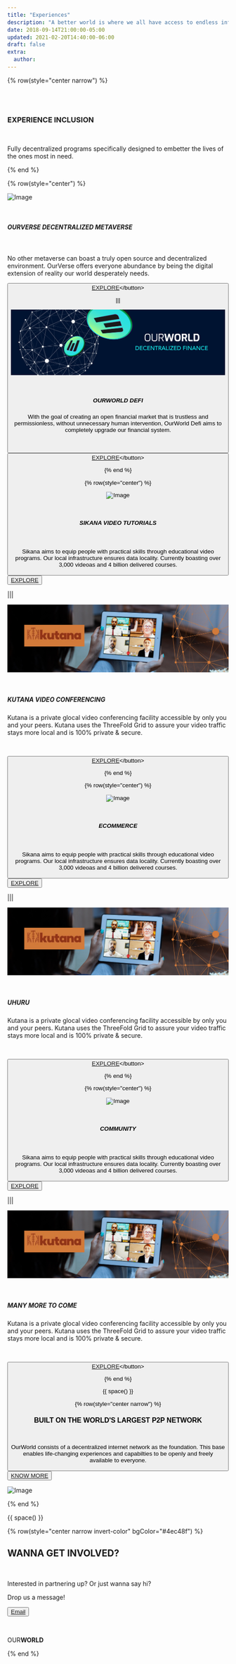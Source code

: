 ```yaml
---
title: "Experiences"
description: "A better world is where we all have access to endless information and opportunities."
date: 2018-09-14T21:00:00-05:00
updated: 2021-02-20T14:40:00-06:00
draft: false
extra:
  author:
---
```


{% row(style="center narrow") %}

<br>
<br>

### EXPERIENCE INCLUSION

<br/>

Fully decentralized programs specifically designed to embetter the lives of the ones most in need.

{% end %}

{% row(style="center") %}

![Image](OW_Ourverse.jpg)

<br>

##### OURVERSE DECENTRALIZED METAVERSE

<br>

No other metaverse can boast a truly open source and decentralized environment. OurVerse offers everyone abundance by being the digital extension of reality our world desperately needs.

<button>[EXPLORE]("https://ourverse.tf")</button>

|||

![Image](OW_Defi.jpg)

<br>

##### OURWORLD DEFI

With the goal of creating an open financial market that is trustless and permissionless, without unnecessary human intervention, OurWorld Defi aims to completely upgrade our financial system.

<br>

<button>[EXPLORE]("https://ourverse.tf")</button>

{% end %}

{% row(style="center") %}

![Image](OW_Sikana.jpg)

<br>

##### SIKANA VIDEO TUTORIALS

<br>

Sikana aims to equip people with practical skills through educational video programs. Our local infrastructure ensures data locality.
Currently boasting over 3,000 videoas and 4 billion delivered courses.

<button>[EXPLORE]("https://.tf")</button>

|||

![Image](OW_Kutana.jpg)

<br>

##### KUTANA VIDEO CONFERENCING

Kutana is a private glocal video conferencing facility accessible by only you and your peers. Kutana uses the ThreeFold Grid to assure your video traffic stays more local and is 100% private & secure.  

<br>

<button>[EXPLORE]("https://ourverse.tf")</button>

{% end %}

{% row(style="center") %}

![Image](OW_Sikana.jpg)

<br>

##### ECOMMERCE

<br>

Sikana aims to equip people with practical skills through educational video programs. Our local infrastructure ensures data locality.
Currently boasting over 3,000 videoas and 4 billion delivered courses.

<button>[EXPLORE]("https://.tf")</button>

|||

![Image](OW_Kutana.jpg)

<br>

##### UHURU

Kutana is a private glocal video conferencing facility accessible by only you and your peers. Kutana uses the ThreeFold Grid to assure your video traffic stays more local and is 100% private & secure.  

<br>

<button>[EXPLORE]("https://ourverse.tf")</button>

{% end %}

{% row(style="center") %}

![Image](OW_Sikana.jpg)

<br>

##### COMMUNITY

<br>

Sikana aims to equip people with practical skills through educational video programs. Our local infrastructure ensures data locality.
Currently boasting over 3,000 videoas and 4 billion delivered courses.

<button>[EXPLORE]("https://.tf")</button>

|||

![Image](OW_Kutana.jpg)

<br>

##### MANY MORE TO COME

Kutana is a private glocal video conferencing facility accessible by only you and your peers. Kutana uses the ThreeFold Grid to assure your video traffic stays more local and is 100% private & secure.  

<br>

<button>[EXPLORE]("https://ourverse.tf")</button>

{% end %}

{{ space() }}

{% row(style="center narrow") %}

### BUILT ON THE WORLD'S LARGEST P2P NETWORK

<br>

OurWorld consists of a decentralized internet network as the foundation. This base enables life-changing experiences and capabilties to be openly and freely available to everyone.

<button>[KNOW MORE]("/platform")</button>

![Image](OW_Asset42.jpg)

{% end %}

{{ space() }}

{% row(style="center narrow invert-color" bgColor="#4ec48f") %}

## WANNA GET **INVOLVED?**

<br/>

Interested in partnering up? Or just wanna say hi?

Drop us a message!

<button>[Email](mailto:info@ourverse.tf)</button>

<br>

OUR**WORLD**

{% end %}
